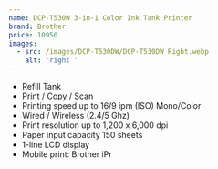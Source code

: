 ```yaml
---
name: DCP-T530W 3-in-1 Color Ink Tank Printer
brand: Brother
price: 10950
images:
  - src: /images/DCP-T530DW/DCP-T530DW Right.webp
    alt: 'right '
---
```


* Refill Tank
* Print / Copy / Scan
* Printing speed up to 16/9 ipm (ISO) Mono/Color
* Wired / Wireless (2.4/5 Ghz)
* Print resolution up to 1,200 x 6,000 dpi
* Paper input capacity 150 sheets
* 1-line LCD display
* Mobile print: Brother iPr

